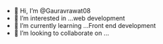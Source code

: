 - 👋 Hi, I’m @Gauravrawat08
- 👀 I’m interested in ...web development
- 🌱 I’m currently learning ...Front end development
- 💞️ I’m looking to collaborate on ...

<!---
Gauravrawat08/Gauravrawat08 is a ✨ special ✨ repository because its `README.md` (this file) appears on your GitHub profile.
You can click the Preview link to take a look at your changes.
--->

